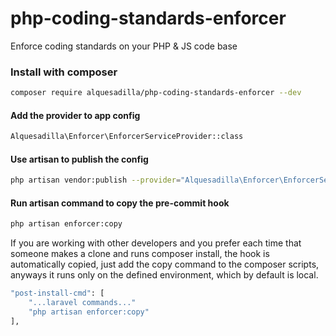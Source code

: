 # php-coding-standards-enforcer
Enforce coding standards on your PHP & JS code base

### Install with composer

```sh
composer require alquesadilla/php-coding-standards-enforcer --dev
```

#### Add the provider to app config
```sh
Alquesadilla\Enforcer\EnforcerServiceProvider::class
```

#### Use artisan to publish the config
```sh
php artisan vendor:publish --provider="Alquesadilla\Enforcer\EnforcerServiceProvider" --tag=config
```

#### Run artisan command to copy the pre-commit hook
```sh
php artisan enforcer:copy
```

If you are working with other developers and you prefer each time that someone makes a clone and runs composer install, the hook is automatically copied, just add the copy command to the composer scripts, anyways it runs only on the defined environment, which by default is local.

```sh
"post-install-cmd": [
    "...laravel commands..."
    "php artisan enforcer:copy"
],
```